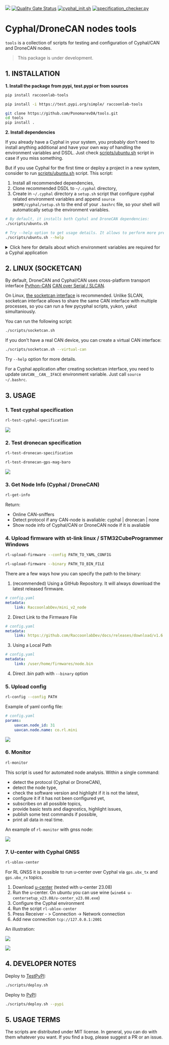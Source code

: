 [![](https://badge.fury.io/py/raccoonlab-tools.svg)](https://pypi.org/project/raccoonlab-tools/) [![Quality Gate Status](https://sonarcloud.io/api/project_badges/measure?project=PonomarevDA_tools&metric=alert_status)](https://sonarcloud.io/summary/new_code?id=PonomarevDA_tools) [![cyphal_init.sh](https://github.com/PonomarevDA/tools/actions/workflows/cyphal_init.yml/badge.svg)](https://github.com/PonomarevDA/tools/actions/workflows/cyphal_init.yml) [![specification_checker.py](https://github.com/PonomarevDA/tools/actions/workflows/specification_checker.yml/badge.svg)](https://github.com/PonomarevDA/tools/actions/workflows/specification_checker.yml)

# Cyphal/DroneCAN nodes tools  

`tools` is a collection of scripts for testing and configuration of Cyphal/CAN and DroneCAN nodes.

> This package is under development.

## 1. INSTALLATION

**1. Install the package from pypi, test.pypi or from sources**

```bash
pip install raccoonlab-tools
```
```bash
pip install -i https://test.pypi.org/simple/ raccoonlab-tools
```
```bash
git clone https://github.com/PonomarevDA/tools.git
cd tools
pip install .
```

**2. Install dependencies**

If you already have a Cyphal in your system, you probably don't need to install anything additional and have your own way of handling the environment variables and DSDL. Just check [scripts/ubuntu.sh](scripts/ubuntu.sh) script in case if you miss something.

But if you use Cyphal for the first time or deploy a project in a new system, consider to run [scripts/ubuntu.sh](scripts/ubuntu.sh) script. This script:
1. Install all recommended dependencies,
2. Clone recommended DSDL to `~/.cyphal` directory,
3. Create in `~/.cyphal` directory a `setup.sh` script that configure cyphal related environment variables and append `source $HOME/cyphal/setup.sh` to the end of your `.bashrc` file, so your shell will automatically setup the environment variables.

```bash
# By default, it installs both Cyphal and DroneCAN dependencies:
./scripts/ubuntu.sh

# Try --help option to get usage details. It allows to perform more precise installation:
./scripts/ubuntu.sh --help
```

<details><summary>Click here for details about which environment variables are required for a Cyphal application</summary>

To start with Cyphal/CAN (pycyphal, yakut, yukon) the following environment variables should be configured:

| Environment variable | Meaning |
| -------------------- | - |
| CYPHAL_PATH          | Path to DSDL. Let's use the default:`$HOME/.cyphal` |
| UAVCAN__NODE__ID     | The application node identifier |
| UAVCAN__CAN__IFACE   | CAN iface name |
| UAVCAN__CAN__BITRATE | Arbitration/data segment bits per second |
| UAVCAN__CAN__MTU     | Maximum transmission unit: 8 for classic CAN |

> Check pycyphal/yakut/yukon docs for additional details

</details>

## 2. LINUX (SOCKETCAN)

By default, DroneCAN and Cyphal/CAN uses cross-platform transport interface [Python-CAN](https://python-can.readthedocs.io/en/stable/) [CAN over Serial / SLCAN](https://python-can.readthedocs.io/en/stable/interfaces/slcan.html).

On Linux, [the socketcan interface](https://python-can.readthedocs.io/en/stable/interfaces/socketcan.html) is recommended. Unlike SLCAN, socketcan interface allows to share the same CAN interface with multiple processes, so you can run a few pycyphal scripts, yukon, yakut simultaniously.

You can run the following script:

```bash
./scripts/socketcan.sh
```

If you don't have a real CAN device, you can create a virtual CAN interface:

```bash
./scripts/socketcan.sh --virtual-can
```

Try `--help` option for more details.

For a Cyphal application after creating socketcan interface, you need to update `UAVCAN__CAN__IFACE` environment variable. Just call `source ~/.bashrc`.

## 3. USAGE

### 1. Test cyphal specification

```bash
rl-test-cyphal-specification
```

![](https://github.com/PonomarevDA/tools/blob/docs/assets/cyphal/specification_checker.gif?raw=true)

### 2. Test dronecan specification

```bash
rl-test-dronecan-specification
```

```bash
rl-test-dronecan-gps-mag-baro
```

![](https://github.com/PonomarevDA/tools/blob/docs/assets/rl-test-dronecan-specification.gif?raw=true)


### 3. Get Node Info (Cyphal / DroneCAN)

```bash
rl-get-info
```

Return:
- Online CAN-sniffers
- Detect protocol if any CAN-node is avaliable: cyphal | dronecan | none
- Show node info of Cyphal/CAN or DroneCAN node if it is avaliable

### 4. Upload firmware with st-link linux / STM32CubeProgrammer Windows

```bash
rl-upload-firmware --config PATH_TO_YAML_CONFIG
```

```bash
rl-upload-firmware --binary PATH_TO_BIN_FILE
```

There are a few ways how you can specify the path to the binary:

1. (recommended) Using a GitHub Repository. It will always download the latest released firmware.

```yaml
# config.yaml
metadata:
    link: RaccoonlabDev/mini_v2_node
```

2. Direct Link to the Firmware File

```yaml
# config.yaml
metadata:
    link: https://github.com/RaccoonlabDev/docs/releases/download/v1.6.5/gnss_v2_cyphal_v1.6.5_c78d47c3.bin
```

3. Using a Local Path

```yaml
# config.yaml
metadata:
    link: /user/home/firmwares/node.bin
```

4. Direct .bin path with `--binary` option

### 5. Upload config

```bash
rl-config --config PATH
```

Example of yaml config file:

```yaml
# config.yaml
params:
    uavcan.node_id: 31
    uavcan.node.name: co.rl.mini
```

![](https://github.com/PonomarevDA/tools/blob/docs/assets/rl-config.gif?raw=true)


### 6. Monitor

```bash
rl-monitor
```

This script is used for automated node analysis. Within a single command:
- detect the protocol (Cyphal or DroneCAN),
- detect the node type,
- check the software version and highlight if it is not the latest,
- configure it if it has not been configured yet,
- subscribes on all possible topics,
- provide basic tests and diagnostics, highlight issues,
- publish some test commands if possible,
- print all data in real time.

An example of `rl-monitor` with gnss node:

![](https://github.com/PonomarevDA/tools/wiki/assets/monitor_gnss.gif)

### 7. U-center with Cyphal GNSS

```bash
rl-ublox-center
```

For RL GNSS it is possible to run u-center over Cyphal via `gps.ubx_tx` and `gps.ubx_rx` topics.

1. Download [u-center](https://www.u-blox.com/en/product/u-center) (tested with u-center 23.08)
2. Run the u-center. On ubuntu you can use wine (`wine64 u-centersetup_v23.08/u-center_v23.08.exe`)
3. Configure the Cyphal environment
4. Run the script `rl-ublox-center`
5. Press Receiver - > Connection -> Network connection
6. Add new connection `tcp://127.0.0.1:2001`

An illustration:

![](https://github.com/PonomarevDA/tools/blob/docs/assets/gnss/ucenter/network_connection.png?raw=true)

![](https://github.com/PonomarevDA/tools/blob/docs/assets/gnss/ucenter/address.png?raw=true)

<!--

### 6. Upload cyphal parameters

### UC7-8. Check cyphal/dronecan node type by name

rl-give-node-type

### UC9. Check RL firmware version

rl-check-updates

### UC10. Check other (custom) vendors firmware version

...

### UC11-12. Create socketcan linux (real/virtual)

rl-socketcan

### UC13-14. Create slcan linux/windows -->

## 4. DEVELOPER NOTES

Deploy to [TestPyPI](https://test.pypi.org/project/raccoonlab-tools/):

```bash
./scripts/deploy.sh
```

Deploy to [PyPI](https://pypi.org/project/raccoonlab-tools/):

```bash
./scripts/deploy.sh --pypi
```

## 5. USAGE TERMS

The scripts are distributed under MIT license. In general, you can do with them whatever you want. If you find a bug, please suggest a PR or an issue.
